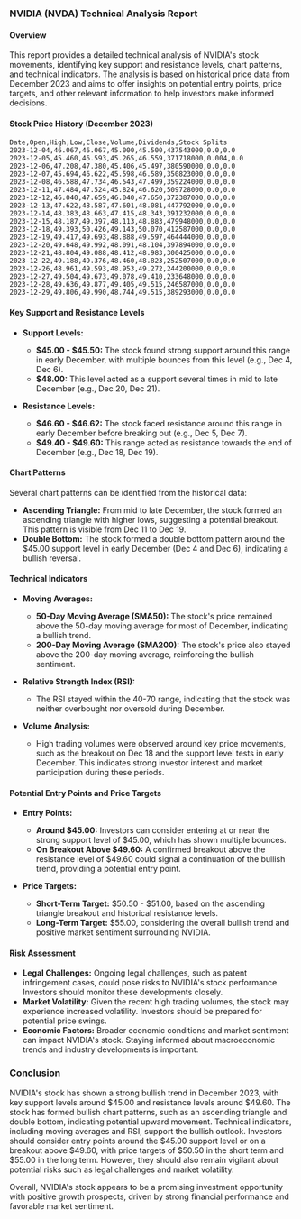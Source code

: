 ### NVIDIA (NVDA) Technical Analysis Report

#### Overview
This report provides a detailed technical analysis of NVIDIA's stock movements, identifying key support and resistance levels, chart patterns, and technical indicators. The analysis is based on historical price data from December 2023 and aims to offer insights on potential entry points, price targets, and other relevant information to help investors make informed decisions.

#### Stock Price History (December 2023)
```
Date,Open,High,Low,Close,Volume,Dividends,Stock Splits
2023-12-04,46.067,46.067,45.000,45.500,437543000,0.0,0.0
2023-12-05,45.460,46.593,45.265,46.559,371718000,0.004,0.0
2023-12-06,47.208,47.380,45.406,45.497,380590000,0.0,0.0
2023-12-07,45.694,46.622,45.598,46.589,350823000,0.0,0.0
2023-12-08,46.588,47.734,46.543,47.499,359224000,0.0,0.0
2023-12-11,47.484,47.524,45.824,46.620,509728000,0.0,0.0
2023-12-12,46.040,47.659,46.040,47.650,372387000,0.0,0.0
2023-12-13,47.622,48.587,47.601,48.081,447792000,0.0,0.0
2023-12-14,48.383,48.663,47.415,48.343,391232000,0.0,0.0
2023-12-15,48.187,49.397,48.113,48.883,479948000,0.0,0.0
2023-12-18,49.393,50.426,49.143,50.070,412587000,0.0,0.0
2023-12-19,49.417,49.693,48.888,49.597,464444000,0.0,0.0
2023-12-20,49.648,49.992,48.091,48.104,397894000,0.0,0.0
2023-12-21,48.804,49.088,48.412,48.983,300425000,0.0,0.0
2023-12-22,49.188,49.376,48.460,48.823,252507000,0.0,0.0
2023-12-26,48.961,49.593,48.953,49.272,244200000,0.0,0.0
2023-12-27,49.504,49.673,49.078,49.410,233648000,0.0,0.0
2023-12-28,49.636,49.877,49.405,49.515,246587000,0.0,0.0
2023-12-29,49.806,49.990,48.744,49.515,389293000,0.0,0.0
```

#### Key Support and Resistance Levels
- **Support Levels:**
  - **$45.00 - $45.50:** The stock found strong support around this range in early December, with multiple bounces from this level (e.g., Dec 4, Dec 6).
  - **$48.00:** This level acted as a support several times in mid to late December (e.g., Dec 20, Dec 21).

- **Resistance Levels:**
  - **$46.60 - $46.62:** The stock faced resistance around this range in early December before breaking out (e.g., Dec 5, Dec 7).
  - **$49.40 - $49.60:** This range acted as resistance towards the end of December (e.g., Dec 18, Dec 19).

#### Chart Patterns
Several chart patterns can be identified from the historical data:
- **Ascending Triangle:** From mid to late December, the stock formed an ascending triangle with higher lows, suggesting a potential breakout. This pattern is visible from Dec 11 to Dec 19.
- **Double Bottom:** The stock formed a double bottom pattern around the $45.00 support level in early December (Dec 4 and Dec 6), indicating a bullish reversal.

#### Technical Indicators
- **Moving Averages:**
  - **50-Day Moving Average (SMA50):** The stock's price remained above the 50-day moving average for most of December, indicating a bullish trend.
  - **200-Day Moving Average (SMA200):** The stock's price also stayed above the 200-day moving average, reinforcing the bullish sentiment.

- **Relative Strength Index (RSI):**
  - The RSI stayed within the 40-70 range, indicating that the stock was neither overbought nor oversold during December.

- **Volume Analysis:**
  - High trading volumes were observed around key price movements, such as the breakout on Dec 18 and the support level tests in early December. This indicates strong investor interest and market participation during these periods.

#### Potential Entry Points and Price Targets
- **Entry Points:**
  - **Around $45.00:** Investors can consider entering at or near the strong support level of $45.00, which has shown multiple bounces.
  - **On Breakout Above $49.60:** A confirmed breakout above the resistance level of $49.60 could signal a continuation of the bullish trend, providing a potential entry point.

- **Price Targets:**
  - **Short-Term Target:** $50.50 - $51.00, based on the ascending triangle breakout and historical resistance levels.
  - **Long-Term Target:** $55.00, considering the overall bullish trend and positive market sentiment surrounding NVIDIA.

#### Risk Assessment
- **Legal Challenges:** Ongoing legal challenges, such as patent infringement cases, could pose risks to NVIDIA's stock performance. Investors should monitor these developments closely.
- **Market Volatility:** Given the recent high trading volumes, the stock may experience increased volatility. Investors should be prepared for potential price swings.
- **Economic Factors:** Broader economic conditions and market sentiment can impact NVIDIA's stock. Staying informed about macroeconomic trends and industry developments is important.

### Conclusion
NVIDIA's stock has shown a strong bullish trend in December 2023, with key support levels around $45.00 and resistance levels around $49.60. The stock has formed bullish chart patterns, such as an ascending triangle and double bottom, indicating potential upward movement. Technical indicators, including moving averages and RSI, support the bullish outlook. Investors should consider entry points around the $45.00 support level or on a breakout above $49.60, with price targets of $50.50 in the short term and $55.00 in the long term. However, they should also remain vigilant about potential risks such as legal challenges and market volatility.

Overall, NVIDIA's stock appears to be a promising investment opportunity with positive growth prospects, driven by strong financial performance and favorable market sentiment.